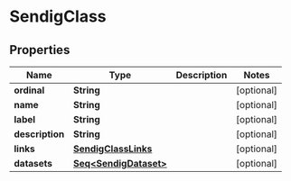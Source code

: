 

# SendigClass


## Properties

Name | Type | Description | Notes
------------ | ------------- | ------------- | -------------
**ordinal** | **String** |  |  [optional]
**name** | **String** |  |  [optional]
**label** | **String** |  |  [optional]
**description** | **String** |  |  [optional]
**links** | [**SendigClassLinks**](SendigClassLinks.md) |  |  [optional]
**datasets** | [**Seq&lt;SendigDataset&gt;**](SendigDataset.md) |  |  [optional]



